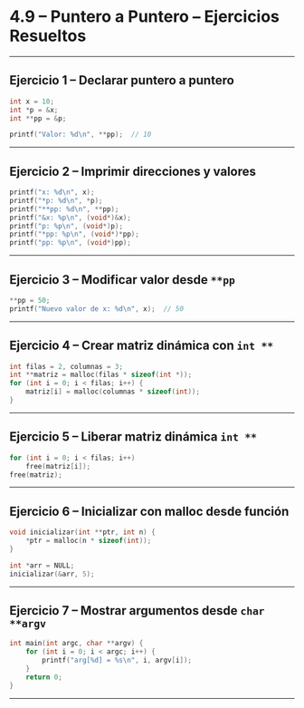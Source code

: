 # 4.9 – Puntero a Puntero – Ejercicios Resueltos

---

## Ejercicio 1 – Declarar puntero a puntero

```c
int x = 10;
int *p = &x;
int **pp = &p;

printf("Valor: %d\n", **pp);  // 10
```

---

## Ejercicio 2 – Imprimir direcciones y valores

```c
printf("x: %d\n", x);
printf("*p: %d\n", *p);
printf("**pp: %d\n", **pp);
printf("&x: %p\n", (void*)&x);
printf("p: %p\n", (void*)p);
printf("*pp: %p\n", (void*)*pp);
printf("pp: %p\n", (void*)pp);
```

---

## Ejercicio 3 – Modificar valor desde `**pp`

```c
**pp = 50;
printf("Nuevo valor de x: %d\n", x);  // 50
```

---

## Ejercicio 4 – Crear matriz dinámica con `int **`

```c
int filas = 2, columnas = 3;
int **matriz = malloc(filas * sizeof(int *));
for (int i = 0; i < filas; i++) {
    matriz[i] = malloc(columnas * sizeof(int));
}
```

---

## Ejercicio 5 – Liberar matriz dinámica `int **`

```c
for (int i = 0; i < filas; i++)
    free(matriz[i]);
free(matriz);
```

---

## Ejercicio 6 – Inicializar con malloc desde función

```c
void inicializar(int **ptr, int n) {
    *ptr = malloc(n * sizeof(int));
}

int *arr = NULL;
inicializar(&arr, 5);
```

---

## Ejercicio 7 – Mostrar argumentos desde `char **argv`

```c
int main(int argc, char **argv) {
    for (int i = 0; i < argc; i++) {
        printf("arg[%d] = %s\n", i, argv[i]);
    }
    return 0;
}
```

---

